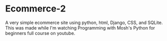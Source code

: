 # Ecommerce-2
A very simple ecommerce site using python, html, Django, CSS, and SQLite. This was made while I'm watching Programming with Mosh's Python for beginners full course on youtube.
